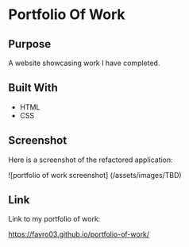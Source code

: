 # Portfolio Of Work

## Purpose
A website showcasing work I have completed.

## Built With
* HTML
* CSS

## Screenshot
Here is a screenshot of the refactored application:

![portfolio of work screenshot] (/assets/images/TBD)

## Link
Link to my portfolio of work:

https://favro03.github.io/portfolio-of-work/

